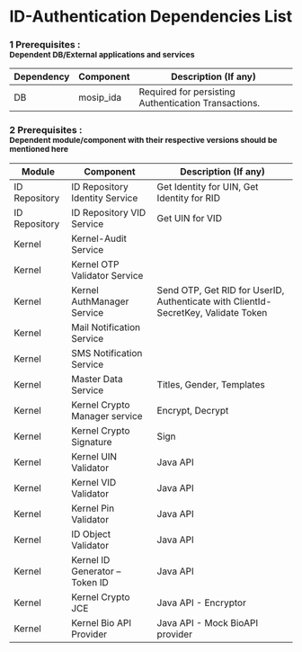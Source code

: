 # ID-Authentication Dependencies List

### 1 Prerequisites : <br><sub>Dependent DB/External applications and services</sub></br>
Dependency|Component|Description (If any)
-----|--------------|----------------
DB|mosip_ida|Required for persisting Authentication Transactions.


### 2 Prerequisites : <br><sub>Dependent module/component with their respective versions should be mentioned here</sub></br>
Module|Component|Description (If any)
-----|-------------|--------------
ID Repository|ID Repository Identity Service|Get Identity for UIN, Get Identity for RID
ID Repository|ID Repository VID Service|Get UIN for VID
Kernel|Kernel-Audit Service| 
Kernel|Kernel OTP Validator Service|
Kernel|Kernel AuthManager Service|Send OTP, Get RID for UserID, Authenticate with ClientId-SecretKey, Validate Token
Kernel|Mail Notification Service|
Kernel|SMS Notification Service|
Kernel|Master Data Service|Titles, Gender, Templates
Kernel|Kernel Crypto Manager service|Encrypt, Decrypt
Kernel|Kernel Crypto Signature|Sign
Kernel|Kernel UIN Validator|Java API
Kernel|Kernel VID Validator|Java API
Kernel|Kernel Pin Validator|Java API
Kernel|ID Object Validator|Java API
Kernel|Kernel ID Generator – Token ID|Java API
Kernel|Kernel Crypto JCE|Java API - Encryptor
Kernel|Kernel Bio API Provider|Java API - Mock BioAPI provider


